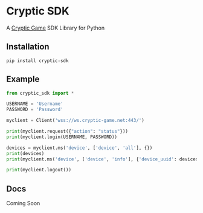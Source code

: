 # Cryptic SDK
A [Cryptic Game](https://github.com/cryptic-game/cryptic) SDK Library for Python
## Installation
```pip install cryptic-sdk```
## Example

```python
from cryptic_sdk import *

USERNAME = 'Username'
PASSWORD = 'Password'

myclient = Client('wss://ws.cryptic-game.net:443/')

print(myclient.request({"action": "status"}))
print(myclient.login(USERNAME, PASSWORD))

devices = myclient.ms('device', ['device', 'all'], {})
print(devices)
print(myclient.ms('device', ['device', 'info'], {'device_uuid': devices['devices'][0]['uuid']}))

print(myclient.logout())


```
## Docs
Coming Soon